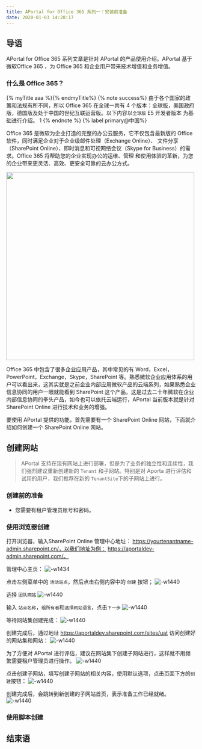 ```yaml
---
title: APortal for Office 365 系列一：安装前准备
date: 2020-01-03 14:28:17
---
```

## 导语

APortal for Office 365 系列文章是针对 APortal 的产品使用介绍。APortal 基于微软Office 365 ，为 Office 365 和企业用户带来技术增值和业务增值。

### 什么是 Office 365？
{% myTitle aaa %}{% endmyTitle%}
{% note success%}
由于各个国家的政策和法规有所不同，所以 Office 365 在全球一共有 4 个版本：全球版，美国政府版，德国版及处于中国的世纪互联运营版。以下内容以`全球版` E5 开发者版本 为基础进行介绍。 1
{% endnote %}
{% label primary@中国%}

Office 365 是微软为企业打造的完整的办公云服务，它不仅包含最新版的 Office 软件，同时满足企业对于企业级邮件处理（Exchange Online）、  文件分享（SharePoint Online）、即时消息和可视网络会议（Skype for Business）的需求。Office 365 将帮助您的企业实现办公的运维、管理  和使用体验的革新，为您的企业带来更灵活、高效、更安全可靠的云办公方式。 

<img width=500 src="images/media/15765646706398/15765712301730.jpg" >
<!-- ![-w1440](images/media/15765646706398/15765712301730.jpg =500x500) -->

Office 365 中包含了很多企业应用产品，其中常见的有 Word，Excel，PowerPoint，Exchange，Skype，SharePoint 等。熟悉微软企业应用体系的用户可以看出来，这其实就是之前企业内部应用微软产品的云端系列，如果熟悉企业信息协同的用户一眼就能看到 SharePoint 这个产品，这是过去二十年微软在企业内部信息协同的拳头产品，如今也可以依托云端运行，APortal 当前版本就是针对 SharePoint Online 进行技术和业务的增强。

要使用 APortal 提供的功能，首先需要有一个 SharePoint Online 网站，下面就介绍如何创建一个 SharePoint Online 网站。

## 创建网站

> APortal 支持在现有网站上进行部署，但是为了业务的独立性和连续性，我们强烈建议重新创建新的 `Tenant` 和子网站。特别是对 Aporta 进行评估和试用的用户，我们推荐在新的 `TenantSite`下的子网站上进行。

### 创建前的准备

* 您需要有租户管理员账号和密码。

### 使用浏览器创建

打开浏览器，输入SharePoint Online 管理中心地址： https://yourtenantname-admin.sharepoint.cn/，以我们地址为例： https://aportaldev-admin.sharepoint.com/。

管理中心主页：
![-w1434](images/media/15765646706398/15765696856194.jpg)

点击左侧菜单中的 `活动站点`，然后点击右侧内容中的 `创建` 按钮；
![-w1440](images/media/15765646706398/15766329020992.jpg)


选择 `团队网站`
![-w1440](images/media/15765646706398/15766329750362.jpg)

输入 `站点名称`，`组所有者`和`选择网站语言`，点击`下一步`
![-w1440](images/media/15765646706398/15766330369238.jpg)

等待网站集创建完成：
![-w1440](images/media/15765646706398/15766330656810.jpg)

创建完成后，通过地址 https://aportaldev.sharepoint.com/sites/uat 访问创建好的网站集和网站：
![-w1440](images/media/15765646706398/15766332481009.jpg)

为了方便对 APortal 进行评估，建议在网站集下创建子网站进行，这样就不用频繁需要租户管理员进行操作。
![-w1440](images/media/15765646706398/15766333633951.jpg)

点击创建子网站，填写创建子网站的相关内容，使用默认选项，点击页面下方的`创建`按钮：
![-w1440](images/media/15765646706398/15766334768686.jpg)

创建完成后，会跳转到新创建的子网站首页，表示准备工作已经就绪。
![-w1440](images/media/15765646706398/15766336022347.jpg)

### 使用脚本创建

## 结束语